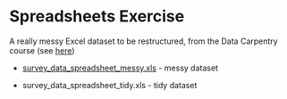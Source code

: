 # Spreadsheets Exercise
A really messy Excel dataset to be restructured, from the Data Carpentry course (see [here](https://datacarpentry.org/spreadsheet-ecology-lesson/))

- [survey_data_spreadsheet_messy.xls](https://raw.githubusercontent.com/mchialva/PhDToolbox2024/main/Datasets/spreadsheet/survey_data_spreadsheet_messy.xls) -  messy dataset

- survey_data_spreadsheet_tidy.xls -  tidy dataset

